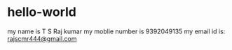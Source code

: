 # hello-world
my name is T S Raj kumar 
my moblie number is 9392049135
my email id is: rajscmr444@gmail.com

